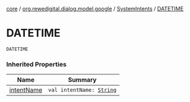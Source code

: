 [core](../../index.md) / [org.rewedigital.dialog.model.google](../index.md) / [SystemIntents](index.md) / [DATETIME](./-d-a-t-e-t-i-m-e.md)

# DATETIME

`DATETIME`

### Inherited Properties

| Name | Summary |
|---|---|
| [intentName](intent-name.md) | `val intentName: `[`String`](https://kotlinlang.org/api/latest/jvm/stdlib/kotlin/-string/index.html) |
